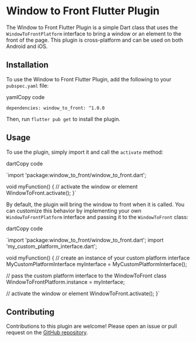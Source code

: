 Window to Front Flutter Plugin
==============================

The Window to Front Flutter Plugin is a simple Dart class that uses the `WindowToFrontPlatform` interface to bring a window or an element to the front of the page. This plugin is cross-platform and can be used on both Android and iOS.

Installation
------------

To use the Window to Front Flutter Plugin, add the following to your `pubspec.yaml` file:

yamlCopy code

`dependencies:
  window_to_front: ^1.0.0`

Then, run `flutter pub get` to install the plugin.

Usage
-----

To use the plugin, simply import it and call the `activate` method:

dartCopy code

`import 'package:window_to_front/window_to_front.dart';

void myFunction() {
  // activate the window or element
  WindowToFront.activate();
}`

By default, the plugin will bring the window to front when it is called. You can customize this behavior by implementing your own `WindowToFrontPlatform` interface and passing it to the `WindowToFront` class:

dartCopy code

`import 'package:window_to_front/window_to_front.dart';
import 'my_custom_platform_interface.dart';

void myFunction() {
  // create an instance of your custom platform interface
  MyCustomPlatformInterface myInterface = MyCustomPlatformInterface();

  // pass the custom platform interface to the WindowToFront class
  WindowToFrontPlatform.instance = myInterface;

  // activate the window or element
  WindowToFront.activate();
}`

Contributing
------------

Contributions to this plugin are welcome! Please open an issue or pull request on the [GitHub repository](https://github.com/your-username/window-to-front-flutter-plugin).
